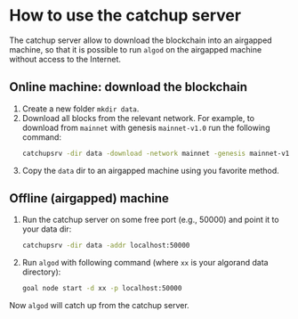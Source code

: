 # How to use the catchup server 

The catchup server allow to download the blockchain into an airgapped machine, so that it is possible to run `algod` on the airgapped machine without access to the Internet.

## Online machine: download the blockchain

1. Create a new folder `mkdir data`.
2. Download all blocks from the relevant network. For example, to download from `mainnet` with genesis `mainnet-v1.0` run the following command: 
    ```bash
    catchupsrv -dir data -download -network mainnet -genesis mainnet-v1.0
    ```
2. Copy the `data` dir to an airgapped machine using you favorite method.

## Offline (airgapped) machine 

1. Run the catchup server on some free port (e.g., 50000) and point it to your data dir:
    ```bash
    catchupsrv -dir data -addr localhost:50000
    ```
2. Run `algod` with following command (where `xx` is your algorand data directory):
    ```bash
    goal node start -d xx -p localhost:50000
    ```

Now `algod` will catch up from the catchup server.